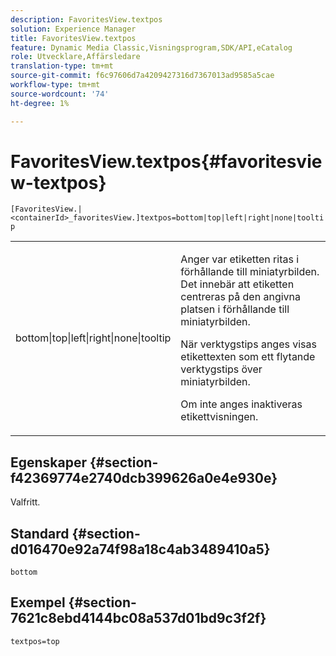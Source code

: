```yaml
---
description: FavoritesView.textpos
solution: Experience Manager
title: FavoritesView.textpos
feature: Dynamic Media Classic,Visningsprogram,SDK/API,eCatalog
role: Utvecklare,Affärsledare
translation-type: tm+mt
source-git-commit: f6c97606d7a4209427316d7367013ad9585a5cae
workflow-type: tm+mt
source-wordcount: '74'
ht-degree: 1%

---
```



# FavoritesView.textpos{#favoritesview-textpos}

`[FavoritesView.|<containerId>_favoritesView.]textpos=bottom|top|left|right|none|tooltip`

<table id="table_2B109D2F91E64B5382B31921C3780FA5"> 
 <tbody> 
  <tr> 
   <td colname="col1"> <p><span class="codeph"> bottom|top|left|right|none|tooltip</span> </p> </td> 
   <td colname="col2"> <p> Anger var etiketten ritas i förhållande till miniatyrbilden. Det innebär att etiketten centreras på den angivna platsen i förhållande till miniatyrbilden. </p> <p>När <span class="codeph"> verktygstips</span> anges visas etikettexten som ett flytande verktygstips över miniatyrbilden. </p> <p>Om <span class="codeph"> inte</span> anges inaktiveras etikettvisningen. </p> </td> 
  </tr> 
 </tbody> 
</table>

## Egenskaper {#section-f42369774e2740dcb399626a0e4e930e}

Valfritt.

## Standard {#section-d016470e92a74f98a18c4ab3489410a5}

`bottom`

## Exempel {#section-7621c8ebd4144bc08a537d01bd9c3f2f}

`textpos=top`
